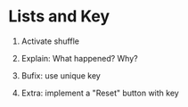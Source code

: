 # Lists and Key

1. Activate shuffle

2. Explain: What happened? Why?

3. Bufix: use unique key

4. Extra: implement a "Reset" button with key

